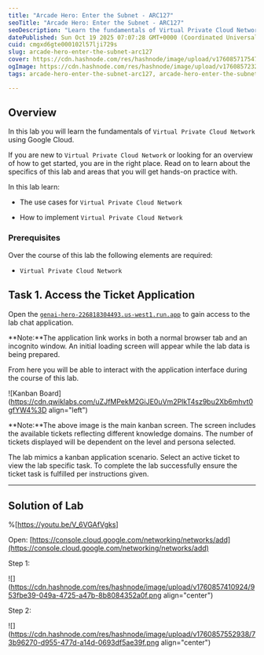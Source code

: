 ```yaml
---
title: "Arcade Hero: Enter the Subnet - ARC127"
seoTitle: "Arcade Hero: Enter the Subnet - ARC127"
seoDescription: "Learn the fundamentals of Virtual Private Cloud Network using Google Cloud with hands-on practice in this informative lab"
datePublished: Sun Oct 19 2025 07:07:28 GMT+0000 (Coordinated Universal Time)
cuid: cmgxd6gte000102l57lji729s
slug: arcade-hero-enter-the-subnet-arc127
cover: https://cdn.hashnode.com/res/hashnode/image/upload/v1760857175477/934762ee-9baa-4d67-8c6b-a20951380c7a.png
ogImage: https://cdn.hashnode.com/res/hashnode/image/upload/v1760857232974/21ec0db8-8c3b-4f54-aa3e-22f83722cd95.png
tags: arcade-hero-enter-the-subnet-arc127, arcade-hero-enter-the-subnet, arc127

---
```


## Overview

In this lab you will learn the fundamentals of `Virtual Private Cloud Network` using Google Cloud.

If you are new to `Virtual Private Cloud Network` or looking for an overview of how to get started, you are in the right place. Read on to learn about the specifics of this lab and areas that you will get hands-on practice with.

In this lab learn:

* The use cases for `Virtual Private Cloud Network`
    
* How to implement `Virtual Private Cloud Network`
    

### Prerequisites

Over the course of this lab the following elements are required:

* `Virtual Private Cloud Network`
    

## Task 1. Access the Ticket Application

Open the [`genai-hero-226818304493.us-west1.run.app`](http://genai-hero-226818304493.us-west1.run.app) to gain access to the lab chat application.

**Note:**The application link works in both a normal browser tab and an incognito window. An initial loading screen will appear while the lab data is being prepared.

From here you will be able to interact with the application interface during the course of this lab.

![Kanban Board](https://cdn.qwiklabs.com/uZJfMPekM2GiJE0uVm2PlkT4sz9bu2Xb6mhvt0gfYW4%3D align="left")

**Note:**The above image is the main kanban screen. The screen includes the available tickets reflecting different knowledge domains. The number of tickets displayed will be dependent on the level and persona selected.

The lab mimics a kanban application scenario. Select an active ticket to view the lab specific task. To complete the lab successfully ensure the ticket task is fulfilled per instructions given.

---

## Solution of Lab

%[https://youtu.be/V_6VGAfVgks] 

Open: [https://console.cloud.google.com/networking/networks/add](https://console.cloud.google.com/networking/networks/add)

Step 1:

![](https://cdn.hashnode.com/res/hashnode/image/upload/v1760857410924/953fbe39-049a-4725-a47b-8b8084352a0f.png align="center")

Step 2:

![](https://cdn.hashnode.com/res/hashnode/image/upload/v1760857552938/73b96270-d955-477d-a14d-0693df5ae39f.png align="center")